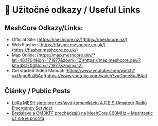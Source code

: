 # 🔗 Užitočné odkazy / Useful Links   

  
## MeshCore Odkazy/Links:
- Official Site: [https://meshcore.nz/](https://meshcore.nz/)
- Web Flasher: [https://flasher.meshcore.co.uk/](https://flasher.meshcore.co.uk/)
- Map Online: [https://map.meshcore.dev/?lat=48.1704&lon=17.1977&zoom=12](https://map.meshcore.dev/?lat=48.1704&lon=17.1977&zoom=12)
- Get started Video Manual: [https://www.youtube.com/watch?v=t1qne8uJBAc](https://www.youtube.com/watch?v=t1qne8uJBAc)

## Články / Public Posts
- [LoRa MESH siete pre tiesňovú komunikáciu A.R.E.S (Amateur Radio Emergency Service)](https://aresom.wordpress.com/lora-mesh-siete-pre-tiesnovu-komunikaciu-siete-meshtastic-a-meshcore-na-slovensku/)
- [Bratislava a OM3KFF prechádzajú na MeshCore 868MHz – Meshtastic už nie je priorita](https://om3kff.sk/2025/07/bratislava-a-om3kff-prechadzaju-na-meshcore-868mhz-meshtastic-uz-nie-je-priorita/?lang=sk)
